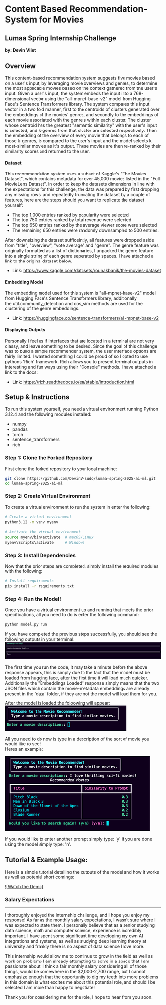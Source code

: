 # Content Based Recommendation-System for Movies  
## Lumaa Spring Internship Challenge
#### by: Devin Vliet



## Overview  

This content-based recommendation system suggests five movies based on a user's input, by leveraging movie overviews and genres,
to determine the most applicable movies based on the context gathered from the user's input. Given a user's input, the system
embeds the input into a 768-dimensional vector using the "all-mpnet-base-v2" model from Hugging Face's Sentence Transformers library.
The system compares this input vector in a two fold manner, first to the centroids of clusters generated over the embeddings of the
movies' genres, and secondly to the embeddings of each movie associated with the genre's within each cluster. The cluster whose centroid
has the greatest "semantic similarity" with the user's input is selected, and k-genres from that cluster are selected respectively.
Then the embedding of the overview of every movie that belongs to each of those k-genres, is compared to the user's input and the
model selects k most-similar movies as it's output. These movies are then re-ranked by their similarity scores and returned to the user. 


#### Dataset 
This recommendation system uses a subset of Kaggle's "The Movies Dataset", which contains metadata for
over 45,000 movies listed in the "Full MovieLens Dataset". In order to keep the datasets dimensions in line with 
the expectations for this challenge, the data was prepared by first dropping any missing rows, and repeatedly
truncating the dataset by a couple of features, here are the steps should you want to replicate the dataset yourself:  

- The top 1,000 entries ranked by popularity were selected
- The top 750 entries ranked by total revenue were selected
- The top 650 entries ranked by the average viewer score were selected
- The remaining 650 entries were randomly downsampled to 500 entries.

After downsizing the dataset sufficeintly, all features were dropped aside from "title", "overview", "vote average" and "genre".
The genre feature was originally formatted as a list of dictionaries, I unpacked the genre feature into a single string of each
genre seperated by spaces. I have attached a link to the original dataset below.  

- Link: https://www.kaggle.com/datasets/rounakbanik/the-movies-dataset

#### Embedding Model
The embedding model used for this system is "all-mpnet-base-v2" model from Hugging Face's Sentence Transformers library, additionally  
the util.community_detection and cos_sim methods are used for the clustering of the genre embeddings.

- Link: https://huggingface.co/sentence-transformers/all-mpnet-base-v2

#### Displaying Outputs
Personally I feel as if interfaces that are located in a terminal are not very classy, and leave something to be desired. Since the goal 
of this challenge was to build a simple recommender system, the user interface options are fairly limited. I wanted something I could be proud of
so I opted to use pythons 'Rich' framework. Rich allows you to present terminal outputs in interesting and fun ways using their "Console" methods.
I have attached a link to the docs:  
- Link: https://rich.readthedocs.io/en/stable/introduction.html 


## Setup & Instructions

To run this system yourself, you need a virtual environment running Python 3.12.4 and the following modules installed:  
- numpy
- pandas
- torch
- sentence_transformers
- rich

### Step 1: Clone the Forked Repository
First clone the forked repository to your local machine:  
``` bash
git clone https://github.com/DevinV-sudo/lumaa-spring-2025-ai-ml.git
cd lumaa-spring-2025-ai-ml
```

### Step 2: Create Virtual Environment
To create a virtual environment to run the system in enter the following:  

```bash
# Create a virtual environment
python3.12 -m venv myenv

# Activate the virtual environment
source myenv/bin/activate  # macOS/Linux
myenv\Scripts\activate     # Windows
```

### Step 3: Install Dependencies
Now that the prior steps are completed, simply install the required modules with the following: 

```bash
# Install requirements
pip install -r requirements.txt
```  

### Step 4: Run the Model!
Once you have a virtual environment up and running that meets the prior specifications, all you need to do is enter the following command:

```bash
python model.py run
```

If you have completed the previous steps successfully, you should see the following outputs in your terminal:
![Local Image](images/Screenshot%202025-02-21%20at%207.03.12%20PM.png)  

The first time you run the code, it may take a minute before the above response appears, this is simply due to the fact that the model must
be loaded from hugging face, after the first time it will load much quicker. Additionally the "Embeddings Loaded" response simply means that the
two JSON files which contain the movie-metadata embeddings are already present in the 'data' folder, if they are not the model will load them for you.

After the model is loaded the foloowing will appear:  
![Local Image](images/Screenshot%202025-02-21%20at%207.06.35%20PM.png)  

All you need to do now is type in a description of the sort of movie you would like to see!  
Heres an example:  

![Local Image](images/Screenshot%202025-02-21%20at%207.08.50%20PM.png)  

If you would like to enter another prompt simply type: 'y' if you are done using the model simply type: 'n'.

## Tutorial & Example Usage:

Here is a simple tutorial detailing the outputs of the model and how it works as well as potenial short comings:

[![Watch the Demo]](https://youtu.be/gOU8CCw6_GQ)


### Salary Expectations
---
I thoroughly enjoyed the internship challenge, and I hope you enjoy my response!
As far as the monthly salary expectations, I wasn’t sure where I was expected to state them. I personally believe that as a senior studying data science, math and computer science, experience is incredibly important. I have spent some significant time developing my own AI integrations and systems, as well as studying deep learning theory at university and frankly there is no aspect of data science I love more.
 
This internship would allow me to continue to grow in the field as well as work on problems I am already attempting to solve in a space that I am passionate about. I think a fair monthly salary considering all of those things, would be somewhere in the $2,000-2,700 range, but I cannot emphasize enough that the opportunity to dig my teeth into more problems in this domain is what excites me about this potential role, and should I be selected I am more than happy to negotiate!
 
Thank you for considering me for the role, I hope to hear from you soon.


